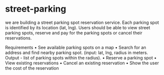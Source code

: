 # street-parking

we are building a street parking spot reservation service. Each parking spot is identified by
its location (lat, lng). Users should be able to view street parking spots, reserve and pay for the parking
spots or cancel their reservations.

Requirements
• See available parking spots on a map
• Search for an address and find nearby parking spot. (input: lat, lng, radius in meters. Output - list of
parking spots within the radius).
• Reserve a parking spot
• View existing reservations
• Cancel an existing reservation
• Show the user the cost of the reservation
